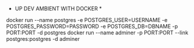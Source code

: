 * UP DEV AMBIENT WITH DOCKER *

docker run --name postgres -e POSTGRES_USER=USERNAME -e POSTGRES_PASSWORD=PASSWORD -e POSTGRES_DB=DBNAME -p PORT:PORT -d postgres
docker run --name adminer -p PORT:PORT --link postgres:postgres -d adminer
